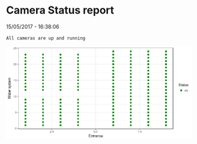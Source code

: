 Camera Status report
================
15/05/2017 - 16:38:06

    All cameras are up and running

![](camreport_files/figure-markdown_github/unnamed-chunk-2-1.png)
